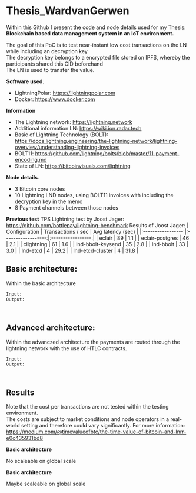 # Thesis_WardvanGerwen

Within this Github I present the code and node details used for my Thesis: **Blockchain based data management system in an IoT environment.**

The goal of this PoC is to test near-instant low cost transactions on the LN while including an decryption key   
The decryption key belongs to a encrypted file stored on IPFS, whereby the participants shared this CID beforehand   
The LN is used to transfer the value.  

**Software used**.  
- LightningPolar: https://lightningpolar.com  
- Docker: https://www.docker.com  


**Information**
- The Lightning network: https://lightning.network  
- Additional information LN: https://wiki.ion.radar.tech  
- Basic of Lightning Technology (BOLT): https://docs.lightning.engineering/the-lightning-network/lightning-overview/understanding-lightning-invoices  
- BOLT11: https://github.com/lightning/bolts/blob/master/11-payment-encoding.md  
- State of LN: https://bitcoinvisuals.com/lightning  

**Node details**.  
- 3 Bitcoin core nodes  
- 10 Lightning LND nodes, using BOLT11 invoices with including the decryption key in the memo  
- 8 Payment channels between those nodes   

**Previous test**
TPS Lightning test by Joost Jager: https://github.com/bottlepay/lightning-benchmark 
Results of Joost Jager: 
|   Configuration   | Transactions / sec | Avg latency (sec) |
|:-----------------:|:------------------:|:-----------------:|
| eclair            | 89                 | 1.1               |
| eclair-postgres   | 46                 | 2.1               |
| clightning        | 61                 | 1.6               |
| lnd-bbolt-keysend | 35                 | 2.8               |
| lnd-bbolt         | 33                 | 3.0               |
| lnd-etcd          | 4                  | 29.2              |
| lnd-etcd-cluster  | 4                  | 31.8              |


## Basic architecture: 

Within the basic architecture

```
Input: 
Output: 



```

## Advanced architecture: 

Within the advanczed architecture the payments are routed through the lightning network with the use of HTLC contracts. 

```
Input: 
Output: 



```


## Results

Note that the cost per transactions are not tested within the testing environment.  
The costs are subject to market conditions and node operators in a real-world setting and therefore could vary significantly. 
For more information: https://medium.com/@timevalueofbtc/the-time-value-of-bitcoin-and-lnrr-e0c435931bd8  


**Basic architecture** 

No scaleable on global scale


**Basic architecture** 

Maybe scaleable on global scale

